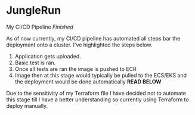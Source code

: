# JungleRun
My CI/CD Pipeline *Finished*

As of now currently, my CI/CD pipeline has automated all steps bar the deployment onto a cluster. I've highlighted the steps below.
1) Application gets uploaded.
2) Basic test is ran.
3) Once all tests are ran the image is pushed to ECR
4) Image then at this stage would typically be pulled to the ECS/EKS and the deployment would be done automatically **READ BELOW**

Due to the sensitivity of my Terraform file I have decided not to automate this stage till I have a better understanding so currently using Terraform to deploy manually.
